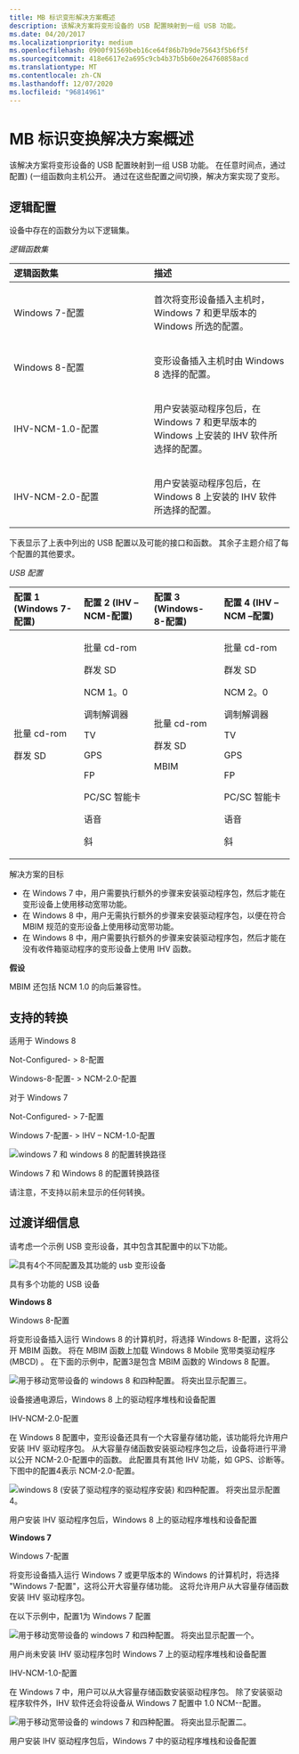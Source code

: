 ```yaml
---
title: MB 标识变形解决方案概述
description: 该解决方案将变形设备的 USB 配置映射到一组 USB 功能。
ms.date: 04/20/2017
ms.localizationpriority: medium
ms.openlocfilehash: 0900f91569beb16ce64f86b7b9de75643f5b6f5f
ms.sourcegitcommit: 418e6617e2a695c9cb4b37b5b60e264760858acd
ms.translationtype: MT
ms.contentlocale: zh-CN
ms.lasthandoff: 12/07/2020
ms.locfileid: "96814961"
---
```

# <a name="mb-identity-morphing-solution-overview"></a>MB 标识变换解决方案概述


该解决方案将变形设备的 USB 配置映射到一组 USB 功能。 在任意时间点，通过配置)  (一组函数向主机公开。 通过在这些配置之间切换，解决方案实现了变形。

## <a name="logical-configurations"></a>逻辑配置


设备中存在的函数分为以下逻辑集。

*逻辑函数集*

<table>
<colgroup>
<col width="50%" />
<col width="50%" />
</colgroup>
<thead>
<tr class="header">
<th align="left">逻辑函数集</th>
<th align="left">描述</th>
</tr>
</thead>
<tbody>
<tr class="odd">
<td align="left"><p>Windows 7-配置</p></td>
<td align="left"><p>首次将变形设备插入主机时，Windows 7 和更早版本的 Windows 所选的配置。</p></td>
</tr>
<tr class="even">
<td align="left"><p>Windows 8-配置</p></td>
<td align="left"><p>变形设备插入主机时由 Windows 8 选择的配置。</p></td>
</tr>
<tr class="odd">
<td align="left"><p>IHV-NCM-1.0-配置</p></td>
<td align="left"><p>用户安装驱动程序包后，在 Windows 7 和更早版本的 Windows 上安装的 IHV 软件所选择的配置。</p></td>
</tr>
<tr class="even">
<td align="left"><p>IHV-NCM-2.0-配置</p></td>
<td align="left"><p>用户安装驱动程序包后，在 Windows 8 上安装的 IHV 软件所选择的配置。</p></td>
</tr>
</tbody>
</table>

 

下表显示了上表中列出的 USB 配置以及可能的接口和函数。 其余子主题介绍了每个配置的其他要求。

*USB 配置*

<table>
<colgroup>
<col width="25%" />
<col width="25%" />
<col width="25%" />
<col width="25%" />
</colgroup>
<thead>
<tr class="header">
<th align="left">配置 1 (Windows 7-配置) </th>
<th align="left">配置 2 (IHV – NCM-配置) </th>
<th align="left">配置 3 (Windows-8-配置) </th>
<th align="left">配置 4 (IHV – NCM –配置) </th>
</tr>
</thead>
<tbody>
<tr class="odd">
<td align="left"><p>批量 cd-rom</p>
<p>群发 SD</p></td>
<td align="left"><p>批量 cd-rom</p>
<p>群发 SD</p>
<p>NCM 1。0</p>
<p>调制解调器</p>
<p>TV</p>
<p>GPS</p>
<p>FP</p>
<p>PC/SC 智能卡</p>
<p>语音</p>
<p>斜</p></td>
<td align="left"><p>批量 cd-rom</p>
<p>群发 SD</p>
<p>MBIM</p></td>
<td align="left"><p>批量 cd-rom</p>
<p>群发 SD</p>
<p>NCM 2。0</p>
<p>调制解调器</p>
<p>TV</p>
<p>GPS</p>
<p>FP</p>
<p>PC/SC 智能卡</p>
<p>语音</p>
<p>斜</p></td>
</tr>
</tbody>
</table>

 

解决方案的目标

-   在 Windows 7 中，用户需要执行额外的步骤来安装驱动程序包，然后才能在变形设备上使用移动宽带功能。
-   在 Windows 8 中，用户无需执行额外的步骤来安装驱动程序包，以便在符合 MBIM 规范的变形设备上使用移动宽带功能。
-   在 Windows 8 中，用户需要执行额外的步骤来安装驱动程序包，然后才能在没有收件箱驱动程序的变形设备上使用 IHV 函数。

**假设**

MBIM 还包括 NCM 1.0 的向后兼容性。

## <a name="supported-transitions"></a>支持的转换


适用于 Windows 8

Not-Configured- &gt; 8-配置

Windows-8-配置- &gt; NCM-2.0-配置

对于 Windows 7

Not-Configured- &gt; 7-配置

Windows 7-配置- &gt; IHV – NCM-1.0-配置

![windows 7 和 windows 8 的配置转换路径](images/mbim7.png)

Windows 7 和 Windows 8 的配置转换路径

请注意，不支持以前未显示的任何转换。

## <a name="transition-details"></a>过渡详细信息


请考虑一个示例 USB 变形设备，其中包含其配置中的以下功能。

![具有4个不同配置及其功能的 usb 变形设备](images/mbim8.png)

具有多个功能的 USB 设备

**Windows 8**

Windows 8-配置

将变形设备插入运行 Windows 8 的计算机时，将选择 Windows 8-配置，这将公开 MBIM 函数。 将在 MBIM 函数上加载 Windows 8 Mobile 宽带类驱动程序 (MBCD) 。 在下面的示例中，配置3是包含 MBIM 函数的 Windows 8 配置。

![用于移动宽带设备的 windows 8 和四种配置。 将突出显示配置三。](images/mbim9.png)

设备接通电源后，Windows 8 上的驱动程序堆栈和设备配置

IHV-NCM-2.0-配置

在 Windows 8 配置中，变形设备还具有一个大容量存储功能，该功能将允许用户安装 IHV 驱动程序包。 从大容量存储函数安装驱动程序包之后，设备将进行平滑以公开 NCM-2.0-配置中的函数。 此配置具有其他 IHV 功能，如 GPS、诊断等。 下图中的配置4表示 NCM-2.0-配置。

![windows 8 (安装了驱动程序的驱动程序安装) 和四种配置。 将突出显示配置4。](images/mbim10.png)

用户安装 IHV 驱动程序包后，Windows 8 上的驱动程序堆栈和设备配置

**Windows 7**

Windows 7-配置

将变形设备插入运行 Windows 7 或更早版本的 Windows 的计算机时，将选择 "Windows 7-配置"，这将公开大容量存储功能。 这将允许用户从大容量存储函数安装 IHV 驱动程序包。

在以下示例中，配置1为 Windows 7 配置

![用于移动宽带设备的 windows 7 和四种配置。 将突出显示配置一个。](images/mbim11.png)

用户尚未安装 IHV 驱动程序包时 Windows 7 上的驱动程序堆栈和设备配置

IHV-NCM-1.0-配置

在 Windows 7 中，用户可以从大容量存储函数安装驱动程序包。 除了安装驱动程序软件外，IHV 软件还会将设备从 Windows 7 配置中 1.0 NCM--配置。

![用于移动宽带设备的 windows 7 和四种配置。 将突出显示配置二。](images/mbim12.png)

用户安装 IHV 驱动程序包后，Windows 7 中的驱动程序堆栈和设备配置

 

 





